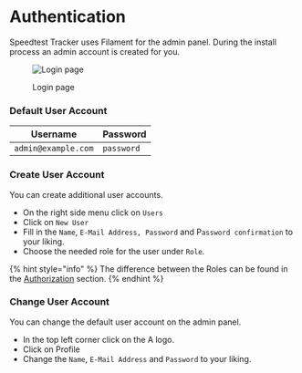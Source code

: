 # Authentication

Speedtest Tracker uses Filament for the admin panel. During the install process an admin account is created for you.

<figure><img src="../.gitbook/assets/login_screenshot.jpg" alt="Login page"><figcaption><p>Login page</p></figcaption></figure>

### Default User Account

| Username            | Password   |
| ------------------- | ---------- |
| `admin@example.com` | `password` |

### Create User Account

You can create additional user accounts.

* On the right side menu click on `Users`
* Click on `New User`
* Fill in the `Name`, `E-Mail Address, Password` and P`assword confirmation` to your liking.
* Choose the needed role for the user under `Role`.

{% hint style="info" %}
The difference between the Roles can be found in the [Authorization](authorization.md) section.
{% endhint %}

### Change User Account

You can change the default user account on the admin panel.

* In the top left corner click on the A logo.
* Click on Profile
* Change the `Name`, `E-Mail Address` and `Password` to your liking.

